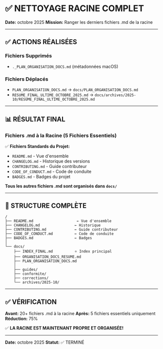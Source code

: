 # ✅ NETTOYAGE RACINE COMPLET

**Date:** octobre 2025
**Mission:** Ranger les derniers fichiers .md de la racine

---

## ✅ ACTIONS RÉALISÉES

### Fichiers Supprimés
- `._PLAN_ORGANISATION_DOCS.md` (métadonnées macOS)

### Fichiers Déplacés
- `PLAN_ORGANISATION_DOCS.md` → `docs/PLAN_ORGANISATION_DOCS.md`
- `RESUME_FINAL_ULTIME_OCTOBRE_2025.md` → `docs/archives/2025-10/RESUME_FINAL_ULTIME_OCTOBRE_2025.md`

---

## 📊 RÉSULTAT FINAL

### Fichiers .md à la Racine (5 Fichiers Essentiels)

✅ **Fichiers Standards du Projet:**
- `README.md` - Vue d'ensemble
- `CHANGELOG.md` - Historique des versions
- `CONTRIBUTING.md` - Guide contributeur
- `CODE_OF_CONDUCT.md` - Code de conduite
- `BADGES.md` - Badges du projet

**Tous les autres fichiers .md sont organisés dans `docs/`**

---

## 📂 STRUCTURE COMPLÈTE

```
/
├── README.md                    ← Vue d'ensemble
├── CHANGELOG.md                ← Historique
├── CONTRIBUTING.md             ← Guide contributeur
├── CODE_OF_CONDUCT.md          ← Code de conduite
├── BADGES.md                   ← Badges
│
└── docs/
    ├── INDEX_FINAL.md          ⭐ Index principal
    ├── ORGANISATION_DOCS_RESUME.md
    ├── PLAN_ORGANISATION_DOCS.md
    │
    ├── guides/
    ├── conformite/
    ├── corrections/
    └── archives/2025-10/
```

---

## ✅ VÉRIFICATION

**Avant:** 20+ fichiers .md à la racine
**Après:** 5 fichiers essentiels uniquement
**Réduction:** 75%

✅ **LA RACINE EST MAINTENANT PROPRE ET ORGANISÉE!**

---

**Date:** octobre 2025
**Statut:** ✅ TERMINÉ

